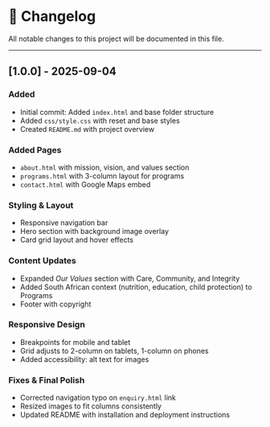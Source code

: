 # 📑 Changelog

All notable changes to this project will be documented in this file.

---

## [1.0.0] - 2025-09-04
### Added
- Initial commit: Added `index.html` and base folder structure
- Added `css/style.css` with reset and base styles
- Created `README.md` with project overview

### Added Pages
- `about.html` with mission, vision, and values section
- `programs.html` with 3-column layout for programs
- `contact.html` with Google Maps embed

### Styling & Layout
- Responsive navigation bar
- Hero section with background image overlay
- Card grid layout and hover effects

### Content Updates
- Expanded *Our Values* section with Care, Community, and Integrity
- Added South African context (nutrition, education, child protection) to Programs
- Footer with copyright

### Responsive Design
- Breakpoints for mobile and tablet
- Grid adjusts to 2-column on tablets, 1-column on phones
- Added accessibility: alt text for images

### Fixes & Final Polish
- Corrected navigation typo on `enquiry.html` link
- Resized images to fit columns consistently
- Updated README with installation and deployment instructions
